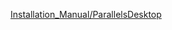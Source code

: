 
[Installation_Manual/ParallelsDesktop](https://github.com/7900ms/00nottheater_deserted/tree/master/Installation_Manual/ParallelsDesktop)
